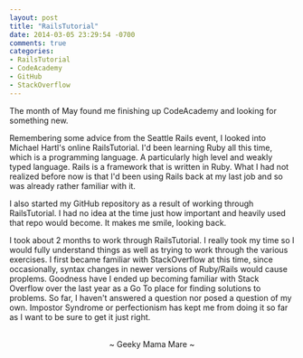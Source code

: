 ```yaml
---
layout: post
title: "RailsTutorial"
date: 2014-03-05 23:29:54 -0700
comments: true
categories:
- RailsTutorial
- CodeAcademy
- GitHub
- StackOverflow
---
```

The month of May found me finishing up CodeAcademy and looking for something new.

Remembering some advice from the Seattle Rails event, I looked into Michael Hartl's online RailsTutorial.  I'd been learning Ruby all this time, which is a programming language.  A particularly high level and weakly typed language.  Rails is a framework that is written in Ruby.  What I had not realized before now is that I'd been using Rails back at my last job and so was already rather familiar with it.

I also started my GitHub repository as a result of working through RailsTutorial.  I had no idea at the time just how important and heavily used that repo would become.  It makes me smile, looking back.

I took about 2 months to work through RailsTutorial.  I really took my time so I would fully understand things as well as trying to work through the various exercises.  I first became familiar with StackOverflow at this time, since occasionally, syntax changes in newer versions of Ruby/Rails would cause proplems.  Goodness have I ended up becoming familiar with Stack Overflow over the last year as a Go To place for finding solutions to problems.  So far, I haven't answered a question nor posed a question of my own.  Impostor Syndrome or perfectionism has kept me from doing it so far as I want to be sure to get it just right.

<br>
<center>~ Geeky Mama Mare ~</center>

